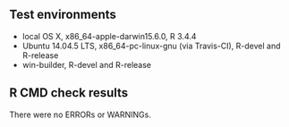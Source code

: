 ## Test environments
* local OS X, x86_64-apple-darwin15.6.0, R 3.4.4
* Ubuntu 14.04.5 LTS, x86_64-pc-linux-gnu (via Travis-CI), R-devel and R-release
* win-builder, R-devel and R-release

## R CMD check results
There were no ERRORs or WARNINGs.
